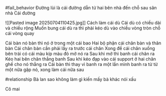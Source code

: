 
#fail_behavior 
Đường lùi là cái đường dẫn từ hai bên nhà đến chỗ sau sân nhà 
Cái đường

![[Pasted image 20250704110425.jpg]]
Cách làm cái dù 
Cái dù có chiều dài và chiều rộng 
Muốn bung cái dù ra thì phài kéo  dù vào chiều vòng tròn chỗ cái vòng quay 

Cái bàn nó bàn thì nó ở trong một cái bao 
Hai bộ phận cái chân bàn và thân bàn 
Cái chân bàn cần phải lấy ra trước cái chân 
Xong đề cái chân xuống bên trái có cái màu kíp màu đỏ mở nó ra 
Sau khi mở thì banh cái chân ra 
Kéo hai bên chân thẳng banh 
Sau khi kéo đạp vào cái support ở hai chân ghế cho nó thẳng ra 
Cái bàn thì thay vì banh ra một lần mình banh ra từ từ một nữa gập nó, xong làm cái nữa sau 

#relationship 
Bà lan sao không làm gì kiến mấy bà khác nói xấu 



Cô mai 
